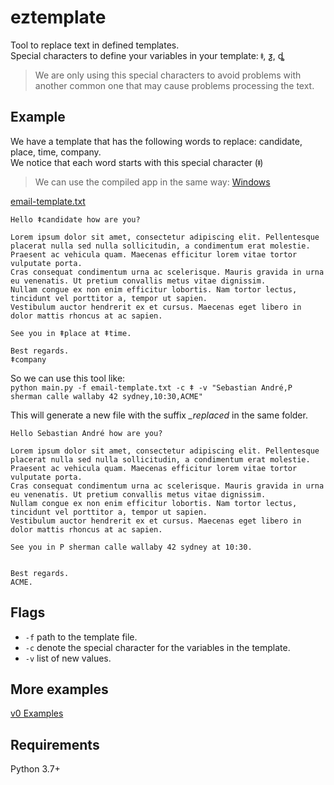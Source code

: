# eztemplate
Tool to replace text in defined templates.  
Special characters to define your variables in your template: ǂ, ƺ, ȡ  
> We are only using this special characters to avoid problems with another common one that may cause problems processing the text.

## Example
We have a template that has the following words to replace: candidate, place, time, company.   
We notice that each word starts with this special character (ǂ)

> We can use the compiled app in the same way: [Windows](/JoelVG/ez-template/raw/v0-csf-files-and-cli/dist/eztemplate.exe)

[email-template.txt](email-template.txt)
```
Hello ǂcandidate how are you?

Lorem ipsum dolor sit amet, consectetur adipiscing elit. Pellentesque placerat nulla sed nulla sollicitudin, a condimentum erat molestie. 
Praesent ac vehicula quam. Maecenas efficitur lorem vitae tortor vulputate porta. 
Cras consequat condimentum urna ac scelerisque. Mauris gravida in urna eu venenatis. Ut pretium convallis metus vitae dignissim. 
Nullam congue ex non enim efficitur lobortis. Nam tortor lectus, tincidunt vel porttitor a, tempor ut sapien. 
Vestibulum auctor hendrerit ex et cursus. Maecenas eget libero in dolor mattis rhoncus at ac sapien.  

See you in ǂplace at ǂtime.

Best regards.
ǂcompany
```
So we can use this tool like:  
`python main.py -f email-template.txt -c ǂ -v "Sebastian André,P sherman calle wallaby 42 sydney,10:30,ACME"`

This will generate a new file with the suffix *_replaced* in the same folder.  
```
Hello Sebastian André how are you?

Lorem ipsum dolor sit amet, consectetur adipiscing elit. Pellentesque placerat nulla sed nulla sollicitudin, a condimentum erat molestie.
Praesent ac vehicula quam. Maecenas efficitur lorem vitae tortor vulputate porta.
Cras consequat condimentum urna ac scelerisque. Mauris gravida in urna eu venenatis. Ut pretium convallis metus vitae dignissim.
Nullam congue ex non enim efficitur lobortis. Nam tortor lectus, tincidunt vel porttitor a, tempor ut sapien.
Vestibulum auctor hendrerit ex et cursus. Maecenas eget libero in dolor mattis rhoncus at ac sapien.

See you in P sherman calle wallaby 42 sydney at 10:30.


Best regards.
ACME.
```

## Flags  
- `-f` path to the template file.
- `-c` denote the special character for the variables in the template.
- `-v` list of new values.

## More examples
[v0 Examples](docs/v0.md)

## Requirements
Python 3.7+

